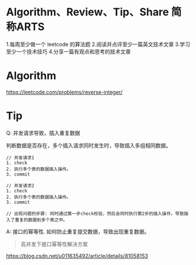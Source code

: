 # Algorithm、Review、Tip、Share 简称ARTS

1.每周至少做一个 leetcode 的算法题 2.阅读并点评至少一篇英文技术文章 3.学习至少一个技术技巧 4.分享一篇有观点和思考的技术文章


# Algorithm

https://leetcode.com/problems/reverse-integer/


# Tip

Q: 并发请求导致，插入重复数据

判断数据是否存在，多个插入请求同时发生时，导致插入多组相同数据。

```
// 并发请求1
1. check 
2. 执行多个表的数据插入操作。
3. commit

// 并发请求2
1. check
2. 执行多个表的数据插入操作。
3. commit

// 出现问题的步骤: 同时通过第一步check校验，然后会同时执行第2步的插入操作，导致插入了重复的数据到多个表之中。
```

A: 接口的幂等性.
如何防止重复提交数据，导致出现重复数据。

> 高并发下接口幂等性解决方案

https://blog.csdn.net/u011635492/article/details/81058153
